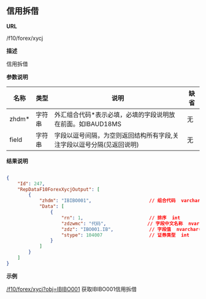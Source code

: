  	
## 信用拆借

**URL**

/f10/forex/xycj

**描述**

信用拆借

**参数说明**

|名称|类型|说明|缺省|
| -------- | -------- | -------- | -------- |
|zhdm\*|字符串|外汇组合代码\*表示必填，必填的字段说明放在前面。如IBAUD18MS|无|
|field|字符串|字段以逗号间隔，为空则返回结构所有字段,关注字段以逗号分隔(见返回说明)|无|


**结果说明**

```json

{
	"Id": 247,
    "RepDataF10ForexXycjOutput": [
        {
            "zhdm": "IBIBO001",						// 组合代码  varchar(25)
            "Data": [
                {
                    "rn": 1,						// 排序  int               
                    "zdzwmc": "代码",               // 字段中文名称  nvarchar(250) 
                    "zdz": "IBO001.IB",             // 字段值  nvarchar(-1)     
                    "stype": 104007                 // 证券类型  int             
                }
            ]
	   	}
	]
}
```

**示例**

[/f10/forex/xycj?obj=IBIBO001]($APIHOST$/f10/forex/xycj?obj=IBIBO001)
获取IBIBO001信用拆借
